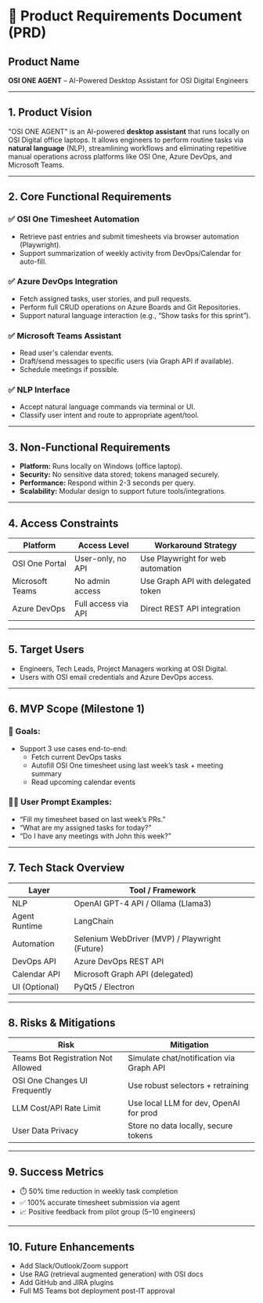 # 🧠 Product Requirements Document (PRD)

## Product Name
**OSI ONE AGENT** – AI-Powered Desktop Assistant for OSI Digital Engineers

---

## 1. Product Vision

"OSI ONE AGENT" is an AI-powered **desktop assistant** that runs locally on OSI Digital office laptops. It allows engineers to perform routine tasks via **natural language** (NLP), streamlining workflows and eliminating repetitive manual operations across platforms like OSI One, Azure DevOps, and Microsoft Teams.

---

## 2. Core Functional Requirements

### ✅ OSI One Timesheet Automation
- Retrieve past entries and submit timesheets via browser automation (Playwright).
- Support summarization of weekly activity from DevOps/Calendar for auto-fill.

### ✅ Azure DevOps Integration
- Fetch assigned tasks, user stories, and pull requests.
- Perform full CRUD operations on Azure Boards and Git Repositories.
- Support natural language interaction (e.g., “Show tasks for this sprint”).

### ✅ Microsoft Teams Assistant
- Read user's calendar events.
- Draft/send messages to specific users (via Graph API if available).
- Schedule meetings if possible.

### ✅ NLP Interface
- Accept natural language commands via terminal or UI.
- Classify user intent and route to appropriate agent/tool.

---

## 3. Non-Functional Requirements

- **Platform:** Runs locally on Windows (office laptop).
- **Security:** No sensitive data stored; tokens managed securely.
- **Performance:** Respond within 2-3 seconds per query.
- **Scalability:** Modular design to support future tools/integrations.

---

## 4. Access Constraints

| Platform         | Access Level         | Workaround Strategy                      |
|------------------|----------------------|------------------------------------------|
| OSI One Portal   | User-only, no API    | Use Playwright for web automation        |
| Microsoft Teams  | No admin access      | Use Graph API with delegated token       |
| Azure DevOps     | Full access via API  | Direct REST API integration              |

---

## 5. Target Users

- Engineers, Tech Leads, Project Managers working at OSI Digital.
- Users with OSI email credentials and Azure DevOps access.

---

## 6. MVP Scope (Milestone 1)

### 🎯 Goals:
- Support 3 use cases end-to-end:
  - Fetch current DevOps tasks
  - Autofill OSI One timesheet using last week’s task + meeting summary
  - Read upcoming calendar events

### 👨‍💻 User Prompt Examples:
- “Fill my timesheet based on last week’s PRs.”
- “What are my assigned tasks for today?”
- “Do I have any meetings with John this week?”

---

## 7. Tech Stack Overview

| Layer         | Tool / Framework                   |
|---------------|-------------------------------------|
| NLP           | OpenAI GPT-4 API / Ollama (Llama3) |
| Agent Runtime | LangChain                          |
| Automation    | Selenium WebDriver (MVP) / Playwright (Future) |
| DevOps API    | Azure DevOps REST API              |
| Calendar API  | Microsoft Graph API (delegated)    |
| UI (Optional) | PyQt5 / Electron                   |

---

## 8. Risks & Mitigations

| Risk                                      | Mitigation                             |
|-------------------------------------------|----------------------------------------|
| Teams Bot Registration Not Allowed        | Simulate chat/notification via Graph API |
| OSI One Changes UI Frequently             | Use robust selectors + retraining      |
| LLM Cost/API Rate Limit                   | Use local LLM for dev, OpenAI for prod |
| User Data Privacy                         | Store no data locally, secure tokens   |

---

## 9. Success Metrics

- ⏱️ 50% time reduction in weekly task completion
- ✅ 100% accurate timesheet submission via agent
- 📈 Positive feedback from pilot group (5–10 engineers)

---

## 10. Future Enhancements

- Add Slack/Outlook/Zoom support
- Use RAG (retrieval augmented generation) with OSI docs
- Add GitHub and JIRA plugins
- Full MS Teams bot deployment post-IT approval
